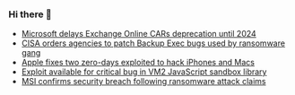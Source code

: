 ### Hi there 👋

<!--START_SECTION:feed-->
* [Microsoft delays Exchange Online CARs deprecation until 2024](https://www.bleepingcomputer.com/news/microsoft/microsoft-delays-exchange-online-cars-deprecation-until-2024/)
* [CISA orders agencies to patch Backup Exec bugs used by ransomware gang](https://www.bleepingcomputer.com/news/security/cisa-orders-agencies-to-patch-backup-exec-bugs-used-by-ransomware-gang/)
* [Apple fixes two zero-days exploited to hack iPhones and Macs](https://www.bleepingcomputer.com/news/apple/apple-fixes-two-zero-days-exploited-to-hack-iphones-and-macs/)
* [Exploit available for critical bug in VM2 JavaScript sandbox library](https://www.bleepingcomputer.com/news/security/exploit-available-for-critical-bug-in-vm2-javascript-sandbox-library/)
* [MSI confirms security breach following ransomware attack claims](https://www.bleepingcomputer.com/news/security/msi-confirms-security-breach-following-ransomware-attack-claims/)
<!--END_SECTION:feed-->

<!--
**frankenk/frankenk** is a ✨ _special_ ✨ repository because its `README.md` (this file) appears on your GitHub profile.

Here are some ideas to get you started:

- 🔭 I’m currently working on ...
- 🌱 I’m currently learning ...
- 👯 I’m looking to collaborate on ...
- 🤔 I’m looking for help with ...
- 💬 Ask me about ...
- 📫 How to reach me: ...
- 😄 Pronouns: ...
- ⚡ Fun fact: ...
-->



